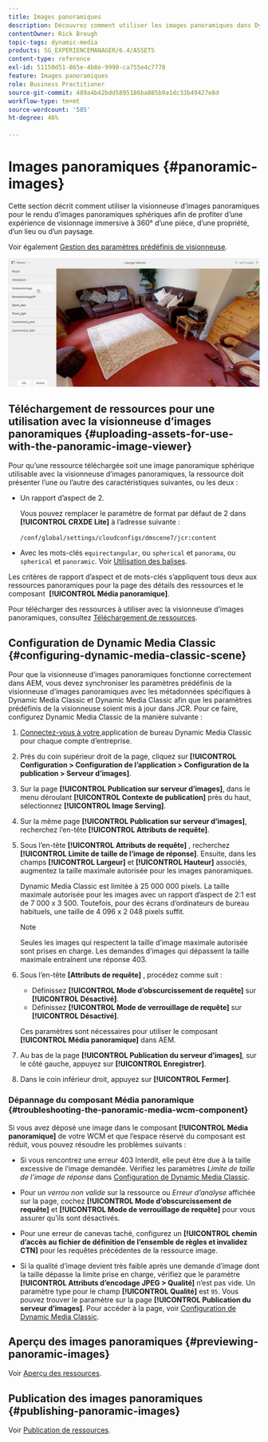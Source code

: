 ```yaml
---
title: Images panoramiques
description: Découvrez comment utiliser les images panoramiques dans Dynamic Media.
contentOwner: Rick Brough
topic-tags: dynamic-media
products: SG_EXPERIENCEMANAGER/6.4/ASSETS
content-type: reference
exl-id: 51150d51-865e-4b8e-9990-ca755e4c7778
feature: Images panoramiques
role: Business Practitioner
source-git-commit: 489a4b42bdd5895186ba885b9a1dc33b49427e8d
workflow-type: tm+mt
source-wordcount: '585'
ht-degree: 46%

---
```


# Images panoramiques {#panoramic-images}

Cette section décrit comment utiliser la visionneuse d’images panoramiques pour le rendu d’images panoramiques sphériques afin de profiter d’une expérience de visionnage immersive à 360° d’une pièce, d’une propriété, d’un lieu ou d’un paysage.

Voir également [Gestion des paramètres prédéfinis de visionneuse](managing-viewer-presets.md).

![panoramic-image2](assets/panoramic-image2.png)

## Téléchargement de ressources pour une utilisation avec la visionneuse d’images panoramiques {#uploading-assets-for-use-with-the-panoramic-image-viewer}

Pour qu’une ressource téléchargée soit une image panoramique sphérique utilisable avec la visionneuse d’images panoramiques, la ressource doit présenter l’une ou l’autre des caractéristiques suivantes, ou les deux :

* Un rapport d’aspect de 2.

   Vous pouvez remplacer le paramètre de format par défaut de 2 dans **[!UICONTROL CRXDE Lite]** à l’adresse suivante :

   `/conf/global/settings/cloudconfigs/dmscene7/jcr:content`

* Avec les mots-clés `equirectangular`, ou `spherical` et `panorama`, ou `spherical` et `panoramic`. Voir [Utilisation des balises](/help/sites-authoring/tags.md).

Les critères de rapport d’aspect et de mots-clés s’appliquent tous deux aux ressources panoramiques pour la page des détails des ressources et le composant  **[!UICONTROL Média panoramique]**.

Pour télécharger des ressources à utiliser avec la visionneuse d’images panoramiques, consultez [Téléchargement de ressources](managing-assets-touch-ui.md#uploading-assets).

## Configuration de Dynamic Media Classic {#configuring-dynamic-media-classic-scene}

Pour que la visionneuse d’images panoramiques fonctionne correctement dans AEM, vous devez synchroniser les paramètres prédéfinis de la visionneuse d’images panoramiques avec les métadonnées spécifiques à Dynamic Media Classic et Dynamic Media Classic afin que les paramètres prédéfinis de la visionneuse soient mis à jour dans JCR. Pour ce faire, configurez Dynamic Media Classic de la manière suivante :

1. [Connectez-vous à votre ](https://experienceleague.adobe.com/docs/dynamic-media-classic/using/intro/dynamic-media-classic-desktop-app.html?lang=en#system-requirements-dmc-app) application de bureau Dynamic Media Classic pour chaque compte d’entreprise.

1. Près du coin supérieur droit de la page, cliquez sur **[!UICONTROL Configuration > Configuration de l’application > Configuration de la publication > Serveur d’images]**.
1. Sur la page **[!UICONTROL Publication sur serveur d’images]**, dans le menu déroulant **[!UICONTROL Contexte de publication]** près du haut, sélectionnez **[!UICONTROL Image Serving]**.

1. Sur la même page **[!UICONTROL Publication sur serveur d’images]**, recherchez l’en-tête **[!UICONTROL Attributs de requête]**.
1. Sous l’en-tête **[!UICONTROL Attributs de requête]** , recherchez **[!UICONTROL Limite de taille de l’image de réponse]**. Ensuite, dans les champs **[!UICONTROL Largeur]** et **[!UICONTROL Hauteur]** associés, augmentez la taille maximale autorisée pour les images panoramiques.

   Dynamic Media Classic est limitée à 25 000 000 pixels. La taille maximale autorisée pour les images avec un rapport d’aspect de 2:1 est de 7 000 x 3 500. Toutefois, pour des écrans d’ordinateurs de bureau habituels, une taille de 4 096 x 2 048 pixels suffit.

   >[!NOTE]
   >
   >Seules les images qui respectent la taille d’image maximale autorisée sont prises en charge. Les demandes d’images qui dépassent la taille maximale entraînent une réponse 403.

1. Sous l’en-tête **[Attributs de requête]** , procédez comme suit :

   * Définissez **[!UICONTROL Mode d’obscurcissement de requête]** sur **[!UICONTROL Désactivé]**.
   * Définissez **[!UICONTROL Mode de verrouillage de requête]** sur **[!UICONTROL Désactivé]**.

   Ces paramètres sont nécessaires pour utiliser le composant **[!UICONTROL Média panoramique]** dans AEM.

1. Au bas de la page **[!UICONTROL Publication du serveur d’images]**, sur le côté gauche, appuyez sur **[!UICONTROL Enregistrer]**.

1. Dans le coin inférieur droit, appuyez sur **[!UICONTROL Fermer]**.

### Dépannage du composant Média panoramique {#troubleshooting-the-panoramic-media-wcm-component}

Si vous avez déposé une image dans le composant **[!UICONTROL Média panoramique]** de votre WCM et que l’espace réservé du composant est réduit, vous pouvez résoudre les problèmes suivants :

* Si vous rencontrez une erreur 403 Interdit, elle peut être due à la taille excessive de l’image demandée. Vérifiez les paramètres *Limite de taille de l’image de réponse* dans [Configuration de Dynamic Media Classic](#configuring-dynamic-media-classic-scene).

* Pour un *verrou non valide* sur la ressource ou *Erreur d’analyse* affichée sur la page, cochez **[!UICONTROL Mode d’obscurcissement de requête]** et **[!UICONTROL Mode de verrouillage de requête]** pour vous assurer qu’ils sont désactivés.
* Pour une erreur de canevas taché, configurez un **[!UICONTROL chemin d’accès au fichier de définition de l’ensemble de règles et invalidez CTN]** pour les requêtes précédentes de la ressource image.
* Si la qualité d’image devient très faible après une demande d’image dont la taille dépasse la limite prise en charge, vérifiez que le paramètre **[!UICONTROL Attributs d’encodage JPEG > Qualité]** n’est pas vide. Un paramètre type pour le champ **[!UICONTROL Qualité]** est `95`. Vous pouvez trouver le paramètre sur la page **[!UICONTROL Publication du serveur d’images]**. Pour accéder à la page, voir [Configuration de Dynamic Media Classic](#configuring-dynamic-media-classic-scene).

## Aperçu des images panoramiques {#previewing-panoramic-images}

Voir [Aperçu des ressources](previewing-assets.md).

## Publication des images panoramiques {#publishing-panoramic-images}

Voir [Publication de ressources](publishing-dynamicmedia-assets.md).
